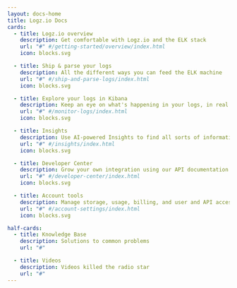 ```yaml
---
layout: docs-home
title: Logz.io Docs
cards:
  - title: Logz.io overview
    description: Get comfortable with Logz.io and the ELK stack
    url: "#" #/getting-started/overview/index.html
    icon: blocks.svg

  - title: Ship & parse your logs
    description: All the different ways you can feed the ELK machine
    url: "#" #/ship-and-parse-logs/index.html
    icon: blocks.svg

  - title: Explore your logs in Kibana
    description: Keep an eye on what's happening in your logs, in real time or periodic summaries
    url: "#" #/monitor-logs/index.html
    icon: blocks.svg

  - title: Insights
    description: Use AI-powered Insights to find all sorts of information you might need to know about in your logs
    url: "#" #/insights/index.html
    icon: blocks.svg

  - title: Developer Center
    description: Grow your own integration using our API documentation and cookbooks
    url: "#" #/developer-center/index.html
    icon: blocks.svg

  - title: Account tools
    description: Manage storage, usage, billing, and user and API access. Who's the boss? You're the boss.
    url: "#" #/account-settings/index.html
    icon: blocks.svg

half-cards:
  - title: Knowledge Base
    description: Solutions to common problems
    url: "#"

  - title: Videos
    description: Videos killed the radio star
    url: "#"
---
```


<!-- No content here.
This page's layout processes front matter only. It doesn't accommodate content. -->
